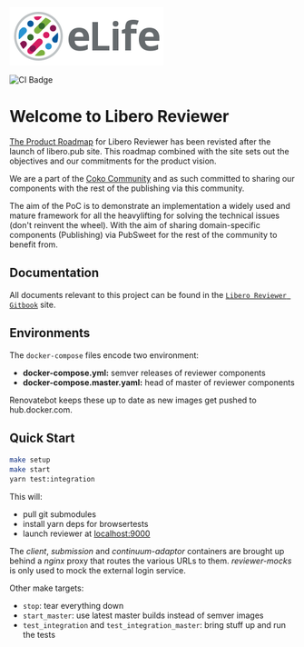 ![eLife Logo](https://raw.githubusercontent.com/elifesciences/pattern-library/develop/assets/img/patterns/organisms/elife-logo-xs.svg)

![CI Badge](https://github.com/libero/reviewer/workflows/CI/badge.svg)

# Welcome to Libero Reviewer

[The Product Roadmap](https://trello.com/b/NShRx4VE/libero-reviewer-product-roadmap)
for Libero Reviewer has been revisted after the launch of libero.pub site. This roadmap
combined with the site sets out the objectives and our commitments for the product vision.

We are a part of the [Coko Community](https://coko.foundation/partners/) and
as such committed to sharing our components with the rest of the publishing via
this community.

The aim of the PoC is to demonstrate an implementation a widely used and mature framework for
all the heavylifting for solving the technical issues (don't reinvent the wheel).
With the aim of sharing domain-specific components (Publishing) via PubSweet for
the rest of the community to benefit from.

## Documentation

All documents relevant to this project can be found in the [`Libero Reviewer Gitbook`](https://libero.gitbook.io/libero-reviewer/) site.

## Environments

The `docker-compose` files encode two environment:

- __docker-compose.yml:__ semver releases of reviewer components
- __docker-compose.master.yaml:__ head of master of reviewer components

Renovatebot keeps these up to date as new images get pushed to hub.docker.com.

## Quick Start

```sh
make setup
make start
yarn test:integration
```

This will:

- pull git submodules
- install yarn deps for browsertests
- launch reviewer at [localhost:9000](http://localhost:9000)

The _client_, _submission_ and _continuum-adaptor_ containers are brought up behind a _nginx_ proxy that routes the various URLs to them.
_reviewer-mocks_ is only used to mock the external login service.

Other make targets:

- `stop`: tear everything down
- `start_master`: use latest master builds instead of semver images
- `test_integration` and `test_integration_master`: bring stuff up and run the tests
